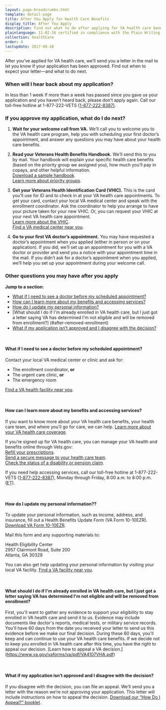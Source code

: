 ```yaml
---
layout: page-breadcrumbs.html
template: detail-page
title: After You Apply for Health Care Benefits
display_title: After You Apply
description: Find out what to do after applying for VA health care benefits, including when to schedule your first VA medical appointment.
plainlanguage: 11-02-16 certified in compliance with the Plain Writing Act
collection: healthCare
order: 4
lastupdate: 2017-08-28
---
```


<div class="va-introtext">

After you’ve applied for VA health care, we’ll send you a letter in the mail to let you know if your application has been approved. Find out when to expect your letter—and what to do next.

</div>

### When will I hear back about my application?

<div class="card information" markdown="0">
<span class="number">In less than 1 week</span>
<span class="description">If more than a week has passed since you gave us your application and you haven’t heard back, please don’t apply again. Call our toll-free hotline at 1-877-222-VETS (<a href="tel:+18772228387">1-877-222-8387)</a>.</span>

</div>

### If you approve my application, what do I do next?

<ol class="process">
<li class="process-step list-one">

**Wait for your welcome call from VA.** We’ll call you to welcome you to the VA health care program, help you with scheduling your first doctor’s appointment, and answer any questions you may have about your health care benefits.

</li>

<li class="process-step list-two">

**Read your Veterans Health Benefits Handbook.** We’ll send this to you by mail. Your handbook will explain your specific health care benefits (based on the priority group we assigned you), how much you’ll pay in copays, and other helpful information. <br />
[Download a sample handbook](https://www.va.gov/healthbenefits/vhbh/publications/vhbh_sample_handbook_2014.pdf). <br />
[Learn more about priority groups](https://www.va.gov/healthbenefits/resources/priority_groups.asp).

</li>

<li class="process-step list-three">

**Get your Veterans Health Identification Card (VHIC).** This is the card you’ll use for ID and to check in at your VA health care appointments. To get your card, contact your local VA medical center and speak with the enrollment coordinator. Ask the coordinator to help you arrange to have your picture taken for your new VHIC. Or, you can request your VHIC at your next VA health care appointment. <br /> [Learn more about the VHIC](https://www.va.gov/HEALTHBENEFITS/vhic/index.asp). <br />
[Find a VA medical center near you](/facilities/).

</li>

<li class="process-step list-four">

**Go to your first VA doctor’s appointment.** You may have requested a doctor’s appointment when you applied (either in person or on your application). If you did, we’ll set up an appointment for you with a VA doctor or provider and send you a notice with your appointment time in the mail. If you didn’t ask for a doctor’s appointment when you applied, we’ll help you set up your appointment during your welcome call.

</li>
</ol>

### Other questions you may have after you apply

**Jump to a section:**

- [What if I need to see a doctor before my scheduled appointment?](#after-see-doctor)
- [How can I learn more about my benefits and accessing services?](#after-need-help)
- [How do I update my personal information?](#after-update-information)
- [What should I do if I'm already enrolled in VA health care, but I just got a letter saying VA has determined I'm not eligible and will be removed from enrollment?] (#after-removed-enrollment)
- [What if my application isn’t approved and I disagree with the decision?](#after-not-approved)

<br>

<span id="after-see-doctor">

#### What if I need to see a doctor before my scheduled appointment?

Contact your local VA medical center or clinic and ask for:
- The enrollment coordinator, **or**
- The urgent care clinic, **or**
- The emergency room

[Find a VA health facility near you](/facilities/).

<br>

<span id="after-need-help">

#### How can I learn more about my benefits and accessing services?

If you want to know more about your VA health care benefits, your health care team, and where you’ll go for care, we can help. [Learn more about your VA health care coverage](/health-care/about-va-health-care/).

If you’re signed up for VA health care, you can manage your VA health and benefits online through Vets.gov: <br />
[Refill your prescriptions](/health-care/prescriptions/). <br />
[Send a secure message to your health care team](/health-care/messaging/). <br />
[Check the status of a disability or pension claim](/track-claims/).

If you need help accessing services, call our toll-free hotline at 1-877-222-VETS (<a href="tel:+18772228387">1-877-222-8387</a>), Monday through Friday, 8:00 a.m. to 8:00 p.m. (<abbr title="eastern time">ET</abbr>).

<br>

<span id="after-update-information">

#### How do I update my personal information??

To update your personal information, such as income, address, and insurance, fill out a Health Benefits Update Form (VA Form 10-10EZR). [Download VA Form 10-10EZR](https://www.va.gov/vaforms/medical/pdf/vha-10-10ezr-fill.pdf).

Mail this form and any supporting materials to:

<p class="va-address-block">
Health Eligibility Center<br>
2957 Clairmont Road, Suite 200<br>
Atlanta, GA 30329<br>
</p>

You can also get help updating your personal information by visiting your local VA facility. [Find a VA facility near you](/facilities/).

<br>

<span id="after-removed-enrollment">

#### What should I do if I'm already enrolled in VA health care, but I just got a letter saying VA has determined I'm not eligible and will be removed from enrollment?

First, you'll want to gather any evidence to support your eligibility to stay enrolled in VA health care and send it to us. Evidence may include documents like doctor's reports, medical tests, or military service records. You'll have 60 days from the date you received your letter to send us this evidence before we make our final decision.
During these 60 days, you'll keep and can continue to use your VA health care benefits.
If we decide not to keep you enrolled in VA health care after this time, you have the right to appeal our decision.
[Learn how to appeal a VA decision.] (https://www.va.gov/vaforms/va/pdf/VA4107VHA.pdf)

<br>

<span id="after-not-approved">

#### What if my application isn’t approved and I disagree with the decision?

If you disagree with the decision, you can file an appeal. We’ll send you a letter with the reason we’re not approving your application. This letter will include instructions on how to appeal the decision. [Download our “How Do I Appeal?” booklet](https://www.bva.va.gov/docs/Pamphlets/How-Do-I-Appeal-Booklet--508Compliance.pdf).
